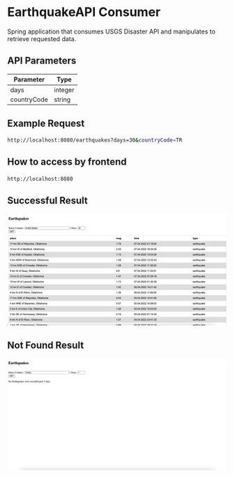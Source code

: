 # EarthquakeAPI Consumer
Spring application that consumes USGS Disaster API and manipulates to retrieve requested data.

## API Parameters

|Parameter| Type  |
|---------|-------|
|  days   |integer|
|  countryCode  |string|

## Example Request

```bash
http://localhost:8080/earthquakes?days=30&countryCode=TR
```

## How to access by frontend

```bash
http://localhost:8080
```

## Successful Result

![result example](https://github.com/basakozdemir/earthquake-consumer/blob/master/example/result.png)

## Not Found Result
![error example](https://github.com/basakozdemir/earthquake-consumer/blob/master/example/error.png)



